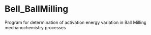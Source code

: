 # Bell_BallMilling
Program for determination of activation energy variation in Ball Milling mechanochemistry processes
